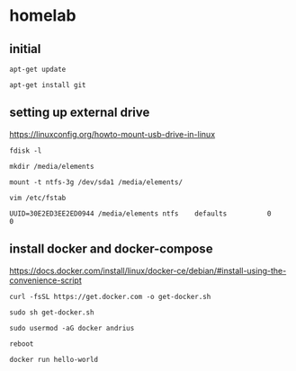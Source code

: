 # homelab

## initial
`apt-get update`

`apt-get install git`

## setting up external drive
https://linuxconfig.org/howto-mount-usb-drive-in-linux

`fdisk -l`

`mkdir /media/elements`

`mount -t ntfs-3g /dev/sda1 /media/elements/`

`vim /etc/fstab`

`UUID=30E2ED3EE2ED0944 /media/elements ntfs    defaults          0       0`

## install docker and docker-compose
https://docs.docker.com/install/linux/docker-ce/debian/#install-using-the-convenience-script

`curl -fsSL https://get.docker.com -o get-docker.sh`

`sudo sh get-docker.sh`

`sudo usermod -aG docker andrius`

`reboot`

`docker run hello-world`

